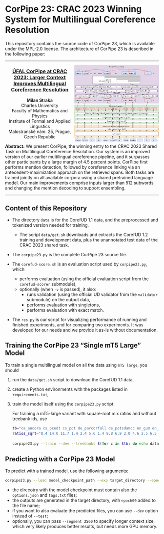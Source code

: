 # CorPipe 23: CRAC 2023 Winning System for Multilingual Coreference Resolution

This repository contains the source code of CorPipe 23, which is available under
the MPL-2.0 license. The architecture of CorPipe 23 is described in the following
paper:

---

<img src="figures/corpipe23_architecture.svg" alt="CorPipe Architecture" align="right" style="width: 55%">

<h3 align="center"><a href="https://arxiv.org/abs/2311.14391">ÚFAL CorPipe at CRAC 2023: Larger Context Improves Multilingual Coreference Resolution</a></h3>

<p align="center">
  <b>Milan Straka</b><br>
  Charles University<br>
  Faculty of Mathematics and Physics<br>
  Institute of Formal and Applied Lingustics<br>
  Malostranské nám. 25, Prague, Czech Republic
</p>

**Abstract:** We present CorPipe, the winning entry to the CRAC 2023 Shared Task
on Multilingual Coreference Resolution. Our system is an improved version of our
earlier multilingual coreference pipeline, and it surpasses other participants
by a large margin of 4.5 percent points. CorPipe first performs mention
detection, followed by coreference linking via an antecedent-maximization
approach on the retrieved spans. Both tasks are trained jointly on all available
corpora using a shared pretrained language model. Our main improvements comprise
inputs larger than 512 subwords and changing the mention decoding to support
ensembling. <br clear="both">

---

## Content of this Repository

- The directory `data` is for the CorefUD 1.1 data, and the preprocessed
  and tokenized version needed for training.
  - The script `data/get.sh` downloads and extracts the CorefUD 1.2 training and
    development data, plus the unannotated test data of the CRAC 2023 shared
    task.

- The `corpipe23.py` is the complete CorPipe 23 source file.

- The `corefud-score.sh` is an evaluation script used by `corpipe23.py`, which
  - performs evaluation (using the official evaluation script from the `corefud-scorer` submodule),
  - optionally (when `-v` is passed), it also:
    - runs validation (using the official UD validator from the `validator` submodule) on the output data,
    - performs evaluation with singletons,
    - performs evaluation with exact match.

- The `res.py` is our script for visualizing performance of running and finished
  experiments, and for comparing two experiments. It was developed for our needs
  and we provide it as-is without documentation.

## Training the CorPipe 23 “Single mT5 Large” Model

To train a single multilingual model on all the data using `mT5 large`, you should
1. run the `data/get.sh` script to download the CorefUD 1.1 data,
2. create a Python environments with the packages listed in `requirements.txt`,
3. train the model itself using the `corpipe23.py` script.

   For training a mT5-large variant with square-root mix ratios and without treebank ids, use
   ```sh
   tb="ca_ancora cs_pcedt cs_pdt de_parcorfull de_potsdamcc en_gum en_parcorfull es_ancora fr_democrat hu_korkor hu_szegedkoref lt_lcc no_bokmaalnarc no_nynorsknarc pl_pcc ru_rucor tr_itcc"
   ratios_sqrt="8.4 14.0 11.7 1.4 2.4 5.6 1.4 8.8 6.9 2.0 4.6 2.5 6.5 6.0 9.5 5.1 3.1"

   corpipe23.py --train --dev --treebanks $(for c in $tb; do echo data/$c/$c-corefud-train.conllu; done) --resample 8000 $ratios_sqrt --epochs=15 --batch_size=8 --adafactor --learning_rate=6e-4 --learning_rate_decay --encoder=google/mt5-large --segment=512 --right=50 --label_smoothing=0.2 --exp=mt5-large
   ```

## Predicting with a CorPipe 23 Model

To predict with a trained model, use the following arguments:
```sh
corpipe23.py --load model_checkpoint_path --exp target_directory --epoch 0 --test input1.conllu input2.conllu
```
- the direcotry with the model checkpoint must contain also the `options.json` and `tags.txt` files;
- the outputs are generated in the target directory, with `epoch00` added to the file name;
- if you want to also evaluate the predicted files, you can use `--dev` option instead of `--test`;
- optionally, you can pass `--segment 2560` to specify longer context size, which very likely produces
  better results, but needs more GPU memory.

